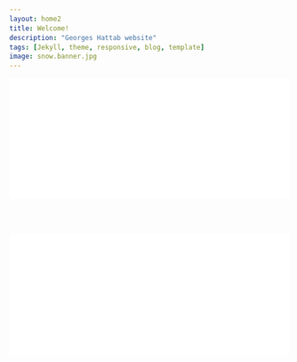```yaml
---
layout: home2
title: Welcome!
description: "Georges Hattab website"
tags: [Jekyll, theme, responsive, blog, template]
image: snow.banner.jpg
---
```


[![](/images/maze0.png)](/projects)

</br></br>

[![](/images/maze1.png)](/creative)
